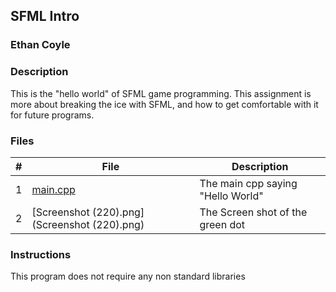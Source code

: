 ## SFML Intro

### Ethan Coyle

### Description

This is the "hello world" of SFML game programming.
This assignment is more about breaking the ice with SFML, and how to get comfortable with it for future programs.

### Files

|  #  | File                             | Description                       |
| :-: | -------------------------------- | --------------------------------- |
|  1  | [main.cpp](main.cpp)             | The main cpp saying "Hello World" |
|  2  | [Screenshot (220).png](Screenshot (220).png) | The Screen shot of the green dot  |

### Instructions

This program does not require any non standard libraries

